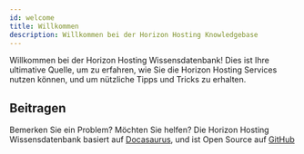 ```yaml
---
id: welcome
title: Willkommen
description: Willkommen bei der Horizon Hosting Knowledgebase
---
```


Willkommen bei der Horizon Hosting Wissensdatenbank! Dies ist Ihre ultimative Quelle, um zu erfahren, wie Sie die Horizon Hosting Services nutzen können, und um nützliche Tipps und Tricks zu erhalten.

## Beitragen
Bemerken Sie ein Problem? Möchten Sie helfen? Die Horizon Hosting Wissensdatenbank basiert auf [Docasaurus](https://docusaurus.io/), und ist Open Source auf [GitHub](https://github.com/Horizon-Hosting/Documentation)